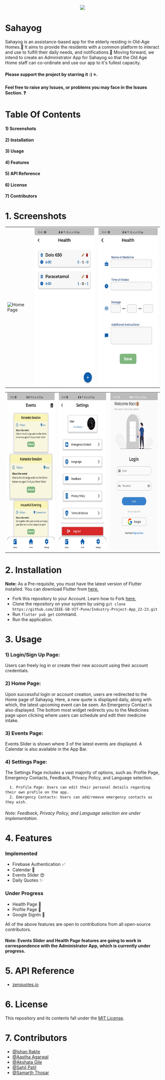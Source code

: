 <p align="center"> 
<img  src="https://user-images.githubusercontent.com/101483803/196434160-ea5ca6b0-397e-44c5-9a5a-3c8cfcf8bd54.png"
</p>

# **Sahayog**
 Sahayog is an assistance-based app for the elderly residing in Old-Age Homes.:house_with_garden: It aims to provide the residents with a common platform to interact and use to fulfill their daily needs, and notifications.:bell: Moving forward, we intend to create an Administrator App for Sahayog so that the Old Age Home staff can co-ordinate and use our app to it's fullest capacity.

#### Please support the project by starring it :) :star:.
#### Feel free to raise any Issues, or problems you may face in the Issues Section. :question:
  
# **Table Of Contents**
#### **1) Screenshots**
#### **2) Installation**
#### **3) Usage**
#### **4) Features**
#### **5) API Reference**
#### **6) License**
#### **7) Contributors**

# **1. Screenshots**
<table>
  <tr>
    <td><img src = "https://user-images.githubusercontent.com/101483803/196435862-590d2522-c50b-44bd-bb11-653c2bdc8df7.png" alt = "Home Page" width = "288" height = "512"></td>
    <td><img src = "https://github.com/IEEE-SB-VIT-Pune/Sahayog/blob/dev/screenshots/medicine.jpg" alt = "Tracker" width = "288" height = "512"></td>
    <td><img src = "https://github.com/IEEE-SB-VIT-Pune/Sahayog/blob/dev/screenshots/health.jpg" alt = "India Tracker" width = "288" height = "512"></td>
  </tr>
</table>
<table>
  <tr>
    <td><img src = "https://github.com/IEEE-SB-VIT-Pune/Sahayog/blob/dev/screenshots/events.jpg" alt = "Precautions" width = "288" height = "512"></td>
    <td><img src = "https://github.com/IEEE-SB-VIT-Pune/Sahayog/blob/dev/screenshots/settings.jpg" alt = "Emergency" width = "288" height = "512"></td>
    <td><img src = "https://github.com/IEEE-SB-VIT-Pune/Sahayog/blob/dev/screenshots/login.jpg" alt = "Emergency Pune" width = "288" height = "512"></td>
  </tr>
</table>

# **2. Installation**
 
**Note:** As a Pre-requisite, you must have the latest version of Flutter installed. You can download Flutter from [here.](https://docs.flutter.dev/get-started/install) 
 
* Fork this repository to your Account. Learn how to Fork [here.](https://docs.github.com/en/get-started/quickstart/fork-a-repo) 
* Clone the repository on your system by using `git clone https://github.com/IEEE-SB-VIT-Pune/Industry-Project-App_22-23.git`
* Run `flutter pub get` command.
* Run the application.

# **3. Usage**
### 1) Login/Sign Up Page:
Users can freely log in or create their new account using their account credentials. 

### 2) Home Page:
Upon successful login or account creation, users are redirected to the Home page of Sahayog. Here, a new quote is displayed daily, along with which, the latest upcoming event can be seen. An Emergency Contact is also displayed. The bottom most widget redirects you to the Medicines page upon clicking where users can schedule and edit their medicine intake.

### 3) Events Page:
Events Slider is shown where 3 of the latest events are displayed. A Calendar is also available in the App Bar.

### 4) Settings Page:
The Settings Page includes a vast majority of options, such as: Profile Page, Emergency Contacts, Feedback, Privacy Policy, and Language selection.
           
      1. Profile Page: Users can edit their personal details regarding their own profile on the app.
      2. Emergency Contacts: Users can add/remove emergency contacts as they wish.


###### Note: Feedback, Privacy Policy, and Language selection are under implementation.

# **4. Features**

### Implemented
- Firebase Authentication :white_check_mark:
- Calendar :calendar:
- Events Slider :heart_eyes:
- Daily Quotes :sparkles:

### Under Progress
- Health Page :pill:
- Profile Page :bust_in_silhouette:
- Google SignIn :yellow_heart:

All of the above features are open to contributions from all open-source contributors.
#### Note: Events Slider and Health Page features are going to work in correspondence with the Administrator App, which is currently under progress.

# **5. API Reference**
- [zenquotes.io](https://zenquotes.io/)
 
# **6. License**
This repository and its contents fall under the [MIT License](LICENSE.md).

# **7. Contributors**
 - [@Ishan Rakte](https://github.com/IshanRakte)
 - [@Aastha Agarwal](https://github.com/aastha9199)
 - [@Akshata Gile](https://github.com/akshata-gile)
 - [@Sahil Patil](https://github.com/B3nzeneKnight)
 - [@Samarth Thosar](https://github.com/samarth-thosar)
